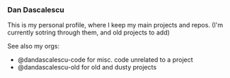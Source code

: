 ### Dan Dascalescu

This is my personal profile, where I keep my main projects and repos. (I'm currently sotring through them, and old projects to add)  
  
See also my orgs:
 - @dandascalescu-code for misc. code unrelated to a project
 - @dandascalescu-old for old and dusty projects
